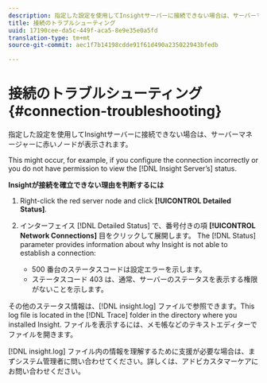 ```yaml
---
description: 指定した設定を使用してInsightサーバーに接続できない場合は、サーバーマネージャーに赤いノードが表示されます。
title: 接続のトラブルシューティング
uuid: 17190cee-da5c-449f-aca5-8e9e35e0a5fd
translation-type: tm+mt
source-git-commit: aec1f7b14198cdde91f61d490a235022943bfedb

---
```



# 接続のトラブルシューティング{#connection-troubleshooting}

指定した設定を使用してInsightサーバーに接続できない場合は、サーバーマネージャーに赤いノードが表示されます。

This might occur, for example, if you configure the connection incorrectly or you do not have permission to view the [!DNL Insight Server’s] status.

**Insightが接続を確立できない理由を判断するには**

1. Right-click the red server node and click **[!UICONTROL Detailed Status]**.
1. インターフェイス [!DNL Detailed Status] で、番号付きの項 **[!UICONTROL Network Connections]** 目をクリックして展開します。 The [!DNL Status] parameter provides information about why Insight is not able to establish a connection:

   * 500 番台のステータスコードは設定エラーを示します。
   * ステータスコード 403 は、通常、サーバーのステータスを表示する権限がないことを示します。

その他のステータス情報は、[!DNL insight.log] ファイルで参照できます。This log file is located in the [!DNL Trace] folder in the directory where you installed Insight. ファイルを表示するには、メモ帳などのテキストエディターでファイルを開きます。

[!DNL insight.log] ファイル内の情報を理解するために支援が必要な場合は、まずシステム管理者に問い合わせてください。詳しくは、アドビカスタマーケアにお問い合わせください。
